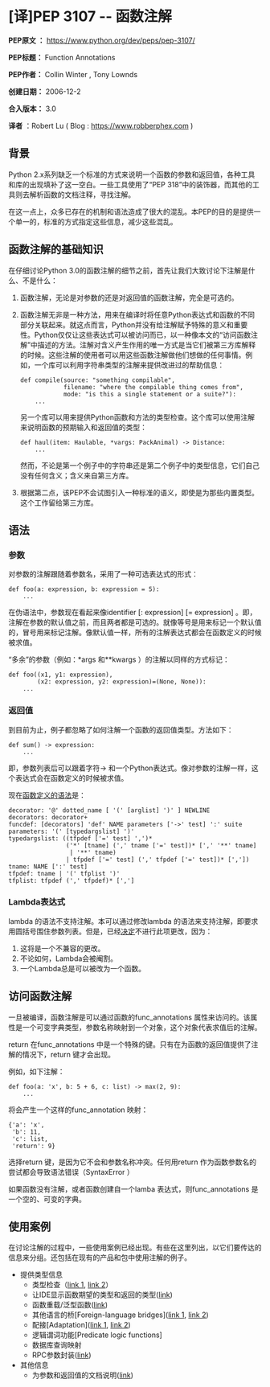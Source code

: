 # [译]PEP 3107 -- 函数注解

**PEP原文 ：** https://www.python.org/dev/peps/pep-3107/

**PEP标题：** Function Annotations

**PEP作者：** Collin Winter , Tony Lownds

**创建日期：** 2006-12-2

**合入版本：** 3.0

**译者** ：Robert Lu ( Blog : https://www.robberphex.com )



## 背景

Python 2.x系列缺乏一个标准的方式来说明一个函数的参数和返回值，各种工具和库的出现填补了这一空白。一些工具使用了“PEP 318”中的装饰器，而其他的工具则去解析函数的文档注释，寻找注解。

在这一点上，众多已存在的机制和语法造成了很大的混乱。本PEP的目的是提供一个单一的，标准的方式指定这些信息，减少这些混乱。

## 函数注解的基础知识

在仔细讨论Python 3.0的函数注解的细节之前，首先让我们大致讨论下注解是什么、不是什么：

1. 函数注解，无论是对参数的还是对返回值的函数注解，完全是可选的。

2. 函数注解无非是一种方法，用来在编译时将任意Python表达式和函数的不同部分关联起来。就这点而言，Python并没有给注解赋予特殊的意义和重要性。Python仅仅让这些表达式可以被访问而已，以一种像本文的“访问函数注解”中描述的方法。注解对含义产生作用的唯一方式是当它们被第三方库解释的时候。这些注解的使用者可以用这些函数注解做他们想做的任何事情。例如，一个库可以利用字符串类型的注解来提供改进过的帮助信息：

   ```
   def compile(source: "something compilable",
               filename: "where the compilable thing comes from",
               mode: "is this a single statement or a suite?"):
       ...
   ```

   另一个库可以用来提供Python函数和方法的类型检查。这个库可以使用注解来说明函数的预期输入和返回值的类型：

   ```
   def haul(item: Haulable, *vargs: PackAnimal) -> Distance:
       ...
   ```

   然而，不论是第一个例子中的字符串还是第二个例子中的类型信息，它们自己没有任何含义；含义来自第三方库。

3. 根据第二点，该PEP不会试图引入一种标准的语义，即使是为那些内置类型。这个工作留给第三方库。

## 语法

### 参数

对参数的注解跟随着参数名，采用了一种可选表达式的形式：

```
def foo(a: expression, b: expression = 5):
    ...
```

在伪语法中，参数现在看起来像identifier [: expression] [= expression] 。即，注解在参数的默认值之前，而且两者都是可选的。就像等号是用来标记一个默认值的，冒号用来标记注解。像默认值一样，所有的注解表达式都会在函数定义的时候被求值。

“多余”的参数（例如：*args 和**kwargs ）的注解以同样的方式标记：

```
def foo((x1, y1: expression),
        (x2: expression, y2: expression)=(None, None)):
    ...
```

### 返回值

到目前为止，例子都忽略了如何注解一个函数的返回值类型。方法如下：

```
def sum() -> expression:
    ...
```

即，参数列表后可以跟着字符-> 和一个Python表达式。像对参数的注解一样，这个表达式会在函数定义的时候被求值。

现在[函数定义的语法](http://docs.python.org/2/reference/compound_stmts.html#function-definitions)是：

```
decorator: '@' dotted_name [ '(' [arglist] ')' ] NEWLINE
decorators: decorator+
funcdef: [decorators] 'def' NAME parameters ['->' test] ':' suite
parameters: '(' [typedargslist] ')'
typedargslist: ((tfpdef ['=' test] ',')*
                ('*' [tname] (',' tname ['=' test])* [',' '**' tname]
                 | '**' tname)
                | tfpdef ['=' test] (',' tfpdef ['=' test])* [','])
tname: NAME [':' test]
tfpdef: tname | '(' tfplist ')'
tfplist: tfpdef (',' tfpdef)* [',']
```

### Lambda表达式

lambda 的语法不支持注解。本可以通过修改lambda 的语法来支持注解，即要求用圆括号围住参数列表。但是，已经[决定](https://mail.python.org/pipermail/python-3000/2006-May/001613.html)不进行此项更改，因为：

1. 这将是一个不兼容的更改。
2. 不论如何，Lambda会被阉割。
3. 一个Lambda总是可以被改为一个函数。

## 访问函数注解

一旦被编译，函数注解是可以通过函数的func_annotations 属性来访问的。该属性是一个可变字典类型，参数名称映射到一个对象，这个对象代表求值后的注解。

return 在func_annotations 中是一个特殊的键。只有在为函数的返回值提供了注解的情况下，return 键才会出现。

例如，如下注解：

```
def foo(a: 'x', b: 5 + 6, c: list) -> max(2, 9):
    ...
```

将会产生一个这样的func_annotation 映射：

```
{'a': 'x',
 'b': 11,
 'c': list,
 'return': 9}
```

选择return 键，是因为它不会和参数名称冲突。任何用return 作为函数参数名的尝试都会导致语法错误（SyntaxError ）

如果函数没有注解，或者函数创建自一个lamba 表达式，则func_annotations 是一个空的、可变的字典。

## 使用案例

在讨论注解的过程中，一些使用案例已经出现。有些在这里列出，以它们要传达的信息来分组。还包括在现有的产品和包中使用注解的例子。

- 提供类型信息
  - 类型检查（[link 1](http://oakwinter.com/code/typecheck/), [link 2](http://maxrepo.info/taxonomy/term/3,6/all)）
  - 让IDE显示函数期望的类型和返回的类型([link](http://www.python.org/idle/doc/idle2.html#Tips))
  - 函数重载/泛型函数([link](http://www-128.ibm.com/developerworks/library/l-cppeak2/))
  - 其他语言的桥[Foreign-language bridges]([link 1](http://www.jython.org/Project/index.html), [link 2](http://www.codeplex.com/Wiki/View.aspx?ProjectName=IronPython))
  - 配接[Adaptation]([link 1](http://www.artima.com/weblogs/viewpost.jsp?thread=155123), [link 2](http://peak.telecommunity.com/PyProtocols.html))
  - 逻辑谓词功能[Predicate logic functions]
  - 数据库查询映射
  - RPC参数封装([link](http://rpyc.wikispaces.com/))
- 其他信息
  - 为参数和返回值的文档说明([link](http://docs.python.org/library/pydoc.html))